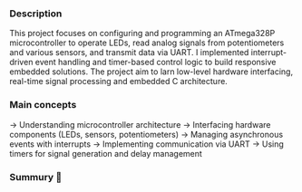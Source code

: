 ### Description

This project focuses on configuring and programming an ATmega328P microcontroller to operate LEDs, read analog signals from potentiometers and various sensors, and transmit data via UART. I implemented interrupt-driven event handling and timer-based control logic to build responsive embedded solutions. The project aim to larn low-level hardware interfacing, real-time signal processing and embedded C architecture.

### Main concepts

-> Understanding microcontroller architecture
-> Interfacing hardware components (LEDs, sensors, potentiometers)
-> Managing asynchronous events with interrupts
-> Implementing communication via UART
-> Using timers for signal generation and delay management

### Summury 🧠

